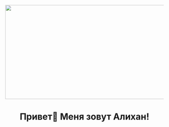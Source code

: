 <br clear="both">

<div align="center">
  <img height="300" width="600" src="https://www.pinterest.com/pin/90986854963929609/"  />
</div>

###

<h1 align="center">Привет👋 Меня зовут Алихан!</h1>

###
